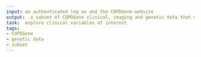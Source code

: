 ```yaml
---
input: an authenticated log on and the COPDGene website
output:  a subset of COPDGene clinical, imaging and genetic data that matches researcher interests 
task:  explore clinical variables of interest
tags:
- COPDGene
- genetic data
- subset
---
```


